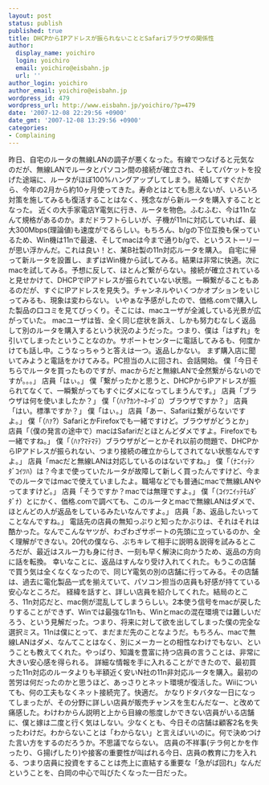```yaml
---
layout: post
status: publish
published: true
title: DHCPからIPアドレスが振られないこととSafariブラウザの関係性
author:
  display_name: yoichiro
  login: yoichiro
  email: yoichiro@eisbahn.jp
  url: ''
author_login: yoichiro
author_email: yoichiro@eisbahn.jp
wordpress_id: 479
wordpress_url: http://www.eisbahn.jp/yoichiro/?p=479
date: '2007-12-08 22:29:56 +0900'
date_gmt: '2007-12-08 13:29:56 +0900'
categories:
- Complaining
---
```


昨日、自宅のルータの無線LANの調子が悪くなった。有線でつなげると元気なのだが、無線LANでルータとパソコン間の接続が確立され、そしてパケットを投げた途端に、ルータがほぼ100%ハングアップしてしまう。結婚してすぐだから、今年の2月から約10ヶ月使ってきた。寿命とはとても思えないが、いろいろ対策を施してみるも復活することはなく、残念ながら新ルータを購入することとなった。
近くの大手家電店Y電気に行き、ルータを物色。ふむふむ、今は11nなんて規格があるのか。まだドラフトらしいが、子機が11nに対応していれば、最大300Mbps(理論値)も速度がでるらしい。もちろん、b/gの下位互換も保っているため、Win機は11nで最速、そしてmacは今まで通りb/gで、というストーリーが思い浮かんだ。これは良い！と、某B社製の11n対応ルータを購入。
自宅に帰って新ルータを設置し、まずはWin機から試してみる。結果は非常に快適。次にmacを試してみる。予想に反して、ほとんど繋がらない。接続が確立されていると見せかけて、DHCPでIPアドレスが振られていない状態。一瞬繋がることもあるのだが、すぐにIPアドレスを見失う。チャンネルやいくつかオプションをいじってみるも、現象は変わらない。
いやぁな予感がしたので、価格.comで購入した製品の口コミを見てびっくり。そこには、macユーザが全滅している光景が広がっていた。
macユーザは皆、全く同じ症状を訴え、しかも努力むなしく返品して別のルータを購入するという状況のようだった。つまり、僕は「はずれ」を引いてしまったということなのか。サポートセンターに電話してみるも、何度かけても話し中。こうなっちゃうと答えは一つ。返品しかない。
まず購入店に聞いてみようと電話をかけてみる。PC担当の人に回され、会話開始。
僕「今日そちらでルータを買ったものですが、macからだと無線LANで全然繋がらないのですが。。。」
店員「はぃ。」
僕「繋がったかと思うと、DHCPからIPアドレスが振られてなくて、一瞬繋がってもすぐにダメになってしまうんです。」
店員「ブラウザは何を使いましたか？」
僕「（ﾊｧ?ｶﾝｹｰﾈｰﾀﾞﾛ）ブラウザですか？」
店員「はい。標準ですか？」
僕「はぃ。」
店員「あー、Safariは繋がらないですよ。」
僕「（ﾊｧ?）SafariとかFirefoxでも一緒ですけど。ブラウザがどうとか」
店員「（僕の発言の途中で）macはSafariだとほとんどダメですよ。Firefoxでも一緒ですね。」
僕「（ﾊｧ?ﾏﾃﾏﾃ）ブラウザがどーとかそれ以前の問題で、DHCPからIPアドレスが振られない、つまり接続の確立からしてされてない状態なんですよ。」
店員「macだと無線LANは対応しているのはないですね。」
僕「（ﾅﾆｲｯﾃﾝﾀﾞｺｲﾂﾊ）は？今まで使っていたルータが故障して新しく買ったんですけど、今までのルータではmacで使えていましたよ。職場などでも普通にmacで無線LANやってますけど。」
店員「そうですか？macでは無理ですよ。」
僕「（ｺｲﾂﾆｲｯﾃﾓﾑﾀﾞﾀﾞﾅ）とにかく、価格.comで調べても、このルータとmacで無線LANはダメで、ほとんどの人が返品をしているみたいなんですよ。」
店員「あ、返品したいってことなんですね。」
電話先の店員の無知っぷりと知ったかぶりは、それはそれは酷かった。なんでこんなヤツが、わざわざサポートの先頭に立っているのか、全く理解ができない。20代の僕なら、ぶちキレて相手に説明＆説得を試みるところだが、最近はスルー力も身に付き、一刻も早く解決に向かうため、返品の方向に話を転換。
幸いなことに、返品はすんなり受け入れてくれた。もうこの店舗で買う気は全くなくなったので、同じY電気の別の店舗に行ってみる。その店舗は、過去に電化製品一式を揃えていて、パソコン担当の店員も好感が持てている安心なところだ。
経緯を話すと、詳しい店員を紹介してくれた。結局のところ、11n対応だと、mac側が混乱してしまうらしい。2本使う信号をmacが戻したりすることができず、Winでは最強な11nも、Winとmacの混在環境では難しいだろう、という見解だった。つまり、将来に対して欲を出してしまった僕の完全な選択ミス。11nは僕にとって、まだまだ先のことなようだ。もちろん、macで無線LANはダメ、なんてことはなく、別にメーカーとの相性なわけでもない、ということも教えてくれた。やっぱり、知識を豊富に持つ店員の言うことは、非常に大きい安心感を得られる。
詳細な情報を手に入れることができたので、最初買った11n対応のルータよりも半額近く安いN社の11n非対応ルータを購入。最初の苦労は何だったのかと思うほど、あっさりとネット環境が復活した。Wiiについても、何の工夫もなくネット接続完了。快適だ。
かなりドタバタな一日になってしまったが、その分野に詳しい店員が販売チャンスを生むんだなー、と改めて痛感した。わけわからん説明と上から目線の態度しかできない店員がいる店舗に、僕と嫁は二度と行く気はしない。少なくとも、今日その店舗は顧客2名を失ったわけだ。わからないことは「わからない」と言えばいいのに。何で決めつけた言い方をするのだろうか。不思議でならない。
店員の不祥事(テラ何とかを作ったり、Ｇ揚げしたり)や接客の重要性が叫ばれる今日、店員の教育に力を入れる、つまり店員に投資をすることは売上に直結する重要な「急がば回れ」なんだということを、白岡の中心で叫びたくなった一日だった。
